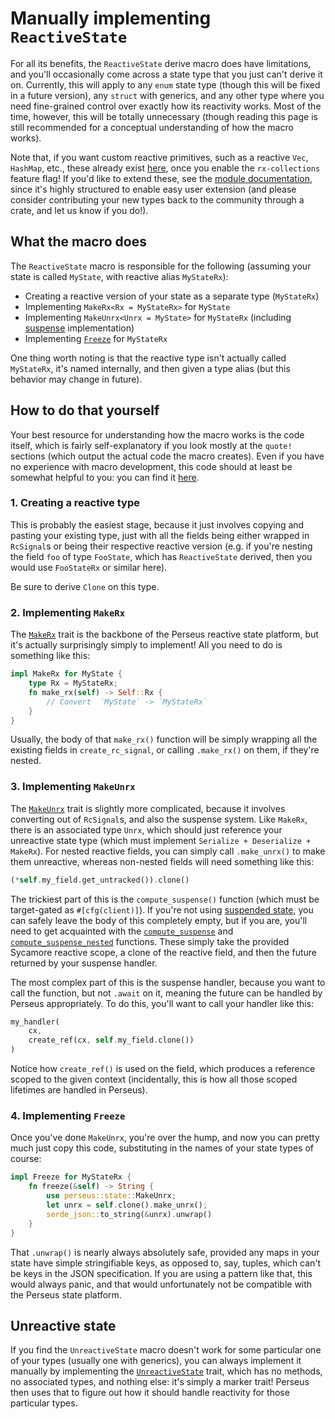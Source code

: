 # Manually implementing `ReactiveState`

For all its benefits, the `ReactiveState` derive macro does have limitations, and you'll occasionally come across a state type that you just can't derive it on. Currently, this will apply to any `enum` state type (though this will be fixed in a future version), any `struct` with generics, and any other type where you need fine-grained control over exactly how its reactivity works. Most of the time, however, this will be totally unnecessary (though reading this page is still recommended for a conceptual understanding of how the macro works).

Note that, if you want custom reactive primitives, such as a reactive `Vec`, `HashMap`, etc., these already exist [here](=state/rx_collections@perseus), once you enable the `rx-collections` feature flag! If you'd like to extend these, see the [module documentation](=state/rx_collections@perseus), since it's highly structured to enable easy user extension (and please consider contributing your new types back to the community through a crate, and let us know if you do!).

## What the macro does

The `ReactiveState` macro is responsible for the following (assuming your state is called `MyState`, with reactive alias `MyStateRx`):

- Creating a reactive version of your state as a separate type (`MyStateRx`)
- Implementing `MakeRx<Rx = MyStateRx>` for `MyState`
- Implementing `MakeUnrx<Unrx = MyState>` for `MyStateRx` (including [suspense](:state/suspense) implementation)
- Implementing [`Freeze`](=state/trait.Freeze@perseus) for `MyStateRx`

One thing worth noting is that the reactive type isn't actually called `MyStateRx`, it's named internally, and then given a type alias (but this behavior may change in future).

## How to do that yourself

Your best resource for understanding how the macro works is the code itself, which is fairly self-explanatory if you look mostly at the `quote!` sections (which output the actual code the macro creates). Even if you have no experience with macro development, this code should at least be somewhat helpful to you: you can find it [here](https://github.com/framesurge/perseus/blob/main/packages/perseus-macro/src/rx_state.rs).

### 1. Creating a reactive type

This is probably the easiest stage, because it just involves copying and pasting your existing type, just with all the fields being either wrapped in `RcSignal`s or being their respective reactive version (e.g. if you're nesting the field `foo` of type `FooState`, which has `ReactiveState` derived, then you would use `FooStateRx` or similar here).

Be sure to derive `Clone` on this type.

### 2. Implementing `MakeRx`

The [`MakeRx`](=state/trait.MakeRx@perseus) trait is the backbone of the Perseus reactive state platform, but it's actually surprisingly simply to implement! All you need to do is something like this:

```rust
impl MakeRx for MyState {
    type Rx = MyStateRx;
    fn make_rx(self) -> Self::Rx {
        // Convert  `MyState` -> `MyStateRx`
    }
}
```

Usually, the body of that `make_rx()` function will be simply wrapping all the existing fields in `create_rc_signal`, or calling `.make_rx()` on them, if they're nested.

### 3. Implementing `MakeUnrx`

The [`MakeUnrx`](=state/trait.MakeUnrx@perseus) trait is slightly more complicated, because it involves converting out of `RcSignal`s, and also the suspense system. Like `MakeRx`, there is an associated type `Unrx`, which should just reference your unreactive state type (which must implement `Serialize + Deserialize + MakeRx`). For nested reactive fields, you can simply call `.make_unrx()` to make them unreactive, whereas non-nested fields will need something like this:

```rust
(*self.my_field.get_untracked()).clone()
```

The trickiest part of this is the `compute_suspense()` function (which must be target-gated as `#[cfg(client)]`). If you're not using [suspended state](:state/suspense), you can safely leave the body of this completely empty, but if you are, you'll need to get acquainted with the [`compute_suspense`](=state/fn.compute_suspense@perseus) and [`compute_suspense_nested`](=state/fn.compute_suspense_nested@perseus) functions. These simply take the provided Sycamore reactive scope, a clone of the reactive field, and then the future returned by your suspense handler.

The most complex part of this is the suspense handler, because you want to call the function, but not `.await` on it, meaning the future can be handled by Perseus appropriately. To do this, you'll want to call your handler like this:

```rust
my_handler(
    cx,
    create_ref(cx, self.my_field.clone())
)
```

Notice how `create_ref()` is used on the field, which produces a reference scoped to the given context (incidentally, this is how all those scoped lifetimes are handled in Perseus).

### 4. Implementing `Freeze`

Once you've done `MakeUnrx`, you're over the hump, and now you can pretty much just copy this code, substituting in the names of your state types of course:

```rust
impl Freeze for MyStateRx {
    fn freeze(&self) -> String {
        use perseus::state::MakeUnrx;
        let unrx = self.clone().make_unrx();
        serde_json::to_string(&unrx).unwrap()
    }
}
```

That `.unwrap()` is nearly always absolutely safe, provided any maps in your state have simple stringifiable keys, as opposed to, say, tuples, which can't be keys in the JSON specification. If you are using a pattern like that, this would always panic, and that would unfortunately not be compatible with the Perseus state platform.

## Unreactive state

If you find the `UnreactiveState` macro doesn't work for some particular one of your types (usually one with generics), you can always implement it manually by implementing the [`UnreactiveState`](=state/trait.UnreactiveState@perseus) trait, which has no methods, no associated types, and nothing else: it's simply a marker trait! Perseus then uses that to figure out how it should handle reactivity for those particular types. 
